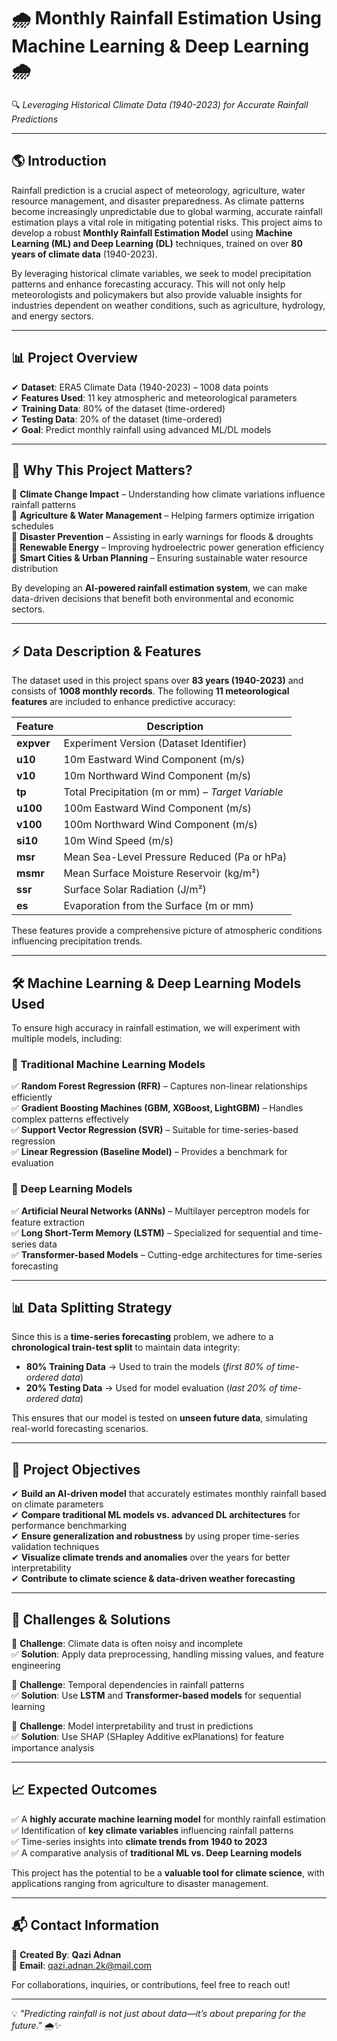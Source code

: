 # 🌧 **Monthly Rainfall Estimation Using Machine Learning & Deep Learning** 🌧  
🔍 *Leveraging Historical Climate Data (1940-2023) for Accurate Rainfall Predictions*  

---

## 🌎 **Introduction**  

Rainfall prediction is a crucial aspect of meteorology, agriculture, water resource management, and disaster preparedness. As climate patterns become increasingly unpredictable due to global warming, accurate rainfall estimation plays a vital role in mitigating potential risks. This project aims to develop a robust **Monthly Rainfall Estimation Model** using **Machine Learning (ML) and Deep Learning (DL)** techniques, trained on over **80 years of climate data** (1940-2023).  

By leveraging historical climate variables, we seek to model precipitation patterns and enhance forecasting accuracy. This will not only help meteorologists and policymakers but also provide valuable insights for industries dependent on weather conditions, such as agriculture, hydrology, and energy sectors.  

---

## 📊 **Project Overview**  

✔ **Dataset**: ERA5 Climate Data (1940-2023) – 1008 data points  
✔ **Features Used**: 11 key atmospheric and meteorological parameters  
✔ **Training Data**: 80% of the dataset (time-ordered)  
✔ **Testing Data**: 20% of the dataset (time-ordered)  
✔ **Goal**: Predict monthly rainfall using advanced ML/DL models  

---

## 📌 **Why This Project Matters?**  

🔹 **Climate Change Impact** – Understanding how climate variations influence rainfall patterns  
🔹 **Agriculture & Water Management** – Helping farmers optimize irrigation schedules  
🔹 **Disaster Prevention** – Assisting in early warnings for floods & droughts  
🔹 **Renewable Energy** – Improving hydroelectric power generation efficiency  
🔹 **Smart Cities & Urban Planning** – Ensuring sustainable water resource distribution  

By developing an **AI-powered rainfall estimation system**, we can make data-driven decisions that benefit both environmental and economic sectors.  

---

## ⚡ **Data Description & Features**  

The dataset used in this project spans over **83 years (1940-2023)** and consists of **1008 monthly records**. The following **11 meteorological features** are included to enhance predictive accuracy:  

| Feature | Description |
|---------|------------|
| **expver** | Experiment Version (Dataset Identifier) |
| **u10** | 10m Eastward Wind Component (m/s) |
| **v10** | 10m Northward Wind Component (m/s) |
| **tp** | Total Precipitation (m or mm) – *Target Variable* |
| **u100** | 100m Eastward Wind Component (m/s) |
| **v100** | 100m Northward Wind Component (m/s) |
| **si10** | 10m Wind Speed (m/s) |
| **msr** | Mean Sea-Level Pressure Reduced (Pa or hPa) |
| **msmr** | Mean Surface Moisture Reservoir (kg/m²) |
| **ssr** | Surface Solar Radiation (J/m²) |
| **es** | Evaporation from the Surface (m or mm) |

These features provide a comprehensive picture of atmospheric conditions influencing precipitation trends.

---

## 🛠 **Machine Learning & Deep Learning Models Used**  

To ensure high accuracy in rainfall estimation, we will experiment with multiple models, including:  

### **📌 Traditional Machine Learning Models**  
✅ **Random Forest Regression (RFR)** – Captures non-linear relationships efficiently  
✅ **Gradient Boosting Machines (GBM, XGBoost, LightGBM)** – Handles complex patterns effectively  
✅ **Support Vector Regression (SVR)** – Suitable for time-series-based regression  
✅ **Linear Regression (Baseline Model)** – Provides a benchmark for evaluation  

### **📌 Deep Learning Models**  
✅ **Artificial Neural Networks (ANNs)** – Multilayer perceptron models for feature extraction  
✅ **Long Short-Term Memory (LSTM)** – Specialized for sequential and time-series data  
✅ **Transformer-based Models** – Cutting-edge architectures for time-series forecasting  

---

## 📊 **Data Splitting Strategy**  

Since this is a **time-series forecasting** problem, we adhere to a **chronological train-test split** to maintain data integrity:  

- **80% Training Data** → Used to train the models (*first 80% of time-ordered data*)  
- **20% Testing Data** → Used for model evaluation (*last 20% of time-ordered data*)  

This ensures that our model is tested on **unseen future data**, simulating real-world forecasting scenarios.  

---

## 🎯 **Project Objectives**  

✔ **Build an AI-driven model** that accurately estimates monthly rainfall based on climate parameters  
✔ **Compare traditional ML models vs. advanced DL architectures** for performance benchmarking  
✔ **Ensure generalization and robustness** by using proper time-series validation techniques  
✔ **Visualize climate trends and anomalies** over the years for better interpretability  
✔ **Contribute to climate science & data-driven weather forecasting**  

---

## 📌 **Challenges & Solutions**  

🔴 **Challenge**: Climate data is often noisy and incomplete  
✅ **Solution**: Apply data preprocessing, handling missing values, and feature engineering  

🔴 **Challenge**: Temporal dependencies in rainfall patterns  
✅ **Solution**: Use **LSTM** and **Transformer-based models** for sequential learning  

🔴 **Challenge**: Model interpretability and trust in predictions  
✅ **Solution**: Use SHAP (SHapley Additive exPlanations) for feature importance analysis  

---

## 📈 **Expected Outcomes**  

✅ A **highly accurate machine learning model** for monthly rainfall estimation  
✅ Identification of **key climate variables** influencing rainfall patterns  
✅ Time-series insights into **climate trends from 1940 to 2023**  
✅ A comparative analysis of **traditional ML vs. Deep Learning models**  

This project has the potential to be a **valuable tool for climate science**, with applications ranging from agriculture to disaster management.  

---

## 📬 **Contact Information**  

📌 **Created By**: **Qazi Adnan**  
📩 **Email**: [qazi.adnan.2k@mail.com](mailto:qazi.adnan.2k@mail.com)  

For collaborations, inquiries, or contributions, feel free to reach out!  

---

💡 *"Predicting rainfall is not just about data—it’s about preparing for the future."* 🌧✨